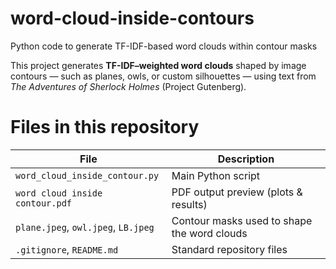 # word-cloud-inside-contours
Python code to generate TF-IDF-based word clouds within contour masks

This project generates **TF-IDF–weighted word clouds** shaped by image contours — such as planes, owls, or custom silhouettes — using text from *The Adventures of Sherlock Holmes* (Project Gutenberg).

# Files in this repository
| File | Description |
|------|--------------|
| `word_cloud_inside_contour.py` | Main Python script |
| `word cloud inside contour.pdf` | PDF output preview (plots & results) |
| `plane.jpeg`, `owl.jpeg`, `LB.jpeg` | Contour masks used to shape the word clouds |
| `.gitignore`, `README.md` | Standard repository files |

